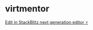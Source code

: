 # virtmentor

[Edit in StackBlitz next generation editor ⚡️](https://stackblitz.com/~/github.com/ydideh810/virtmentor)